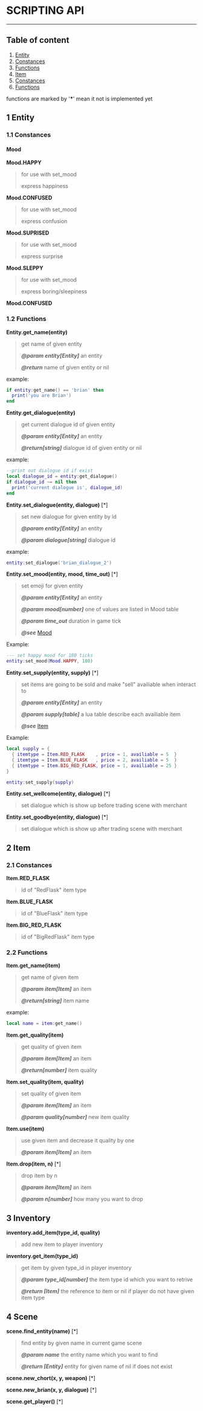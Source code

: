 # SCRIPTING API 
****
## Table of content
1. [Entity](#1-entity)
  1. [Constances](1.1-constances)
  2. [Functions](1.2-functions)
2. [Item](#2-item)
  1. [Constances](2.1-constances)
  2. [Functions](2.2-functions)


functions are marked by '**\***' mean it not is implemented yet 
## 1 Entity
### 1.1 Constances

#### Mood
**Mood.HAPPY**
> for use with set_mood
>
> express happiness

**Mood.CONFUSED**
> for use with set_mood
>
> express confusion

**Mood.SUPRISED**
> for use with set_mood
>
> express surprise

**Mood.SLEPPY**
> for use with set_mood
>
> express boring/sleepiness

**Mood.CONFUSED**
### 1.2 Functions
**Entity.get_name(entity)**
>get name of given entity
>
>***@param entity[Entity]*** an entity
>
>***@return*** name of given entity or nil

example: 
```lua
if entity:get_name() == 'brian' then
  print('you are Brian')
end
```

**Entity.get_dialogue(entity)**
>get current dialogue id of given entity
>
>***@param entity[Entity]*** an entity
>
>***@return[string]*** dialogue id of given entity or nil

example:
```lua
--print out dialogue id if exist
local dialogue_id = entity:get_dialogue()
if dialogue_id ~= nil then
  print('current dialogue is', dialogue_id)
end
```

**Entity.set_dialogue(entity, dialogue)** [*]
>set new dialogue for given entity by id
>
>***@param entity[Entity]*** an entity
>
>***@param dialogue[string]*** dialogue id
  
example:
```lua
entity:set_dialogue('brian_dialogue_2')
```

**Entity.set_mood(entity, mood, time_out)** [*]
>set emoji for given entity
>
>
>***@param entity[Entity]*** an entity
>
>***@param mood[number]*** one of values are listed in Mood table
>
>***@param time_out*** duration in game tick
>
>***@see*** [Mood](#mood) 

Example:
```lua
--- set happy mood for 180 ticks
entity:set_mood(Mood.HAPPY, 180)
```

**Entity.set_supply(entity, supply)** [*]
> set items are going to be sold and make "sell" availiable when interact to 
>
>***@param entity[Entity]*** an entity 
>
>***@param supply[table]*** a lua table describe each availiable item
>
> ***@see*** [Item](#2.1-constances)  

Example:
```lua
local supply = {
  { itemtype = Item.RED_FLASK    , price = 1, availiable = 5  }
  { itemtype = Item.BLUE_FLASK   , price = 2, availiable = 5  }
  { itemtype = Item.BIG_RED_FLASK, price = 1, availiable = 25 }
}

entity:set_supply(supply)
```

**Entity.set_wellcome(entity, dialogue)** [*]
> set dialogue which is show up before trading scene with merchant 


**Entity.set_goodbye(entity, dialogue)** [*]
> set dialogue which is show up after trading scene with merchant


## 2 Item
### 2.1 Constances
**Item.RED_FLASK**
>id of "RedFlask" item type

**Item.BLUE_FLASK**
>id of "BlueFlask" item type

**Item.BIG_RED_FLASK**
>id of "BigRedFlask" item type

### 2.2 Functions
**Item.get_name(item)**
>get name of given item
>
>***@param item[Item]*** an item
>
>***@return[string]*** item name

example:
```lua
local name = item:get_name()
```

**Item.get_quality(item)**
>get quality of given item
>
>***@param item[Item]*** an item
>
>***@return[number]*** item quality

**Item.set_quality(item, quality)**
>set quality of given item
>
>***@param item[Item]*** an item
>
>***@param quality[number]*** new item quality

**Item.use(item)**
>use given item and decrease it quality by one
>
>***@param item[Item]*** an item

**Item.drop(item, n)** [*]
>drop item by n
>
>***@param item[Item]*** an item
>
>***@param n[number]*** how many you want to drop


## 3 Inventory
**inventory.add_item(type_id, quality)**
>add new item to player inventory

**inventory.get_item(type_id)**
>get item by given type_id in player inventory
>
>***@param type_id[number]*** the item type id which you want to retrive
>
>***@return [Item]*** the reference to item or nil if player do not have given item type

## 4 Scene
**scene.find_entity(name)** [*]

>find entity by given name in current game scene
>
>***@param name*** the entity name which you want to find
>
>***@return [Entity]*** entity for given name of nil if does not exist

**scene.new_chort(x, y, weapon)** [*]

**scene.new_brian(x, y, dialogue)** [*]

**scene.get_player()** [*]



